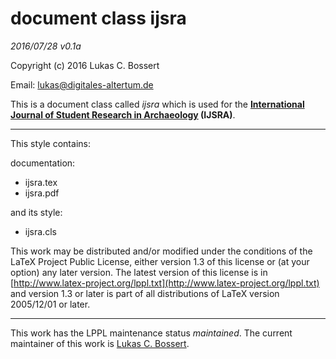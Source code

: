 document class __ijsra__    
======= 

_2016/07/28 v0.1a_

Copyright (c) 2016 Lukas C. Bossert 

Email: [lukas@digitales-altertum.de](mailto:lukas@digitales-altertum.de)

This is a document class called *ijsra*  which is used for the __[International Journal of Student Research in Archaeology](http://www.ijsra.org) (IJSRA)__. 

---

This style contains:

documentation:

- ijsra.tex
- ijsra.pdf

and its style:

* ijsra.cls


This work may be distributed and/or modified under the
conditions of the LaTeX Project Public License, either version 1.3
of this license or (at your option) any later version.
The latest version of this license is in [http://www.latex-project.org/lppl.txt](http://www.latex-project.org/lppl.txt) and version 1.3 or later is part of all distributions of LaTeX
version 2005/12/01 or later.

---
This work has the LPPL maintenance status _maintained_.
The current maintainer of this work is [Lukas C. Bossert](https://github.com/LukasCBossert).

